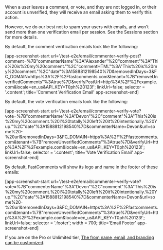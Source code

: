 When a user leaves a comment, or vote, and they are not logged in, or their account is
unverified, they will receive an email asking them to verify this action.

However, we do our best not to spam your users with emails, and won't send more than one
verification email per session. See the Sessions section for more details.

By default, the comment verification emails look like the following:

[app-screenshot-start url='/test-e2e/email/commenter-verify-post?comment=%7B"commenterName"%3A"Alexander"%2C"comment"%3A"This%20is%20my%20comment."%2C"commentHTML"%3A"This%20is%20my%20comment."%2C"date"%3A1588812198540%7D&removedInDays=3&FC_DOMAIN=https%3A%2F%2Ffastcomments.com&tenant=%7B"removeUnverifiedComments"%3Atrue%7D&verifyPostUrl=http%3A%2F%2Fexample.com&locale=en_us&API_KEY=T0ph%20123!'; linkUrl=false; selector = '.content'; title='Comment Verification Email' app-screenshot-end]

By default, the vote verification emails look like the following:

[app-screenshot-start url='/test-e2e/email/commenter-verify-vote?vote=%7B"commenterName"%3A"Devon"%2C"comment"%3A"This%20is%20my%20comment.%20I%20totally%20left%20it%20intentionally.%20Yup."%2C"date"%3A1588812198540%7D&commenterName=Devon&url=some%20-%20url&removedInDays=3&FC_DOMAIN=https%3A%2F%2Ffastcomments.com&tenant=%7B"removeUnverifiedComments"%3Atrue%7D&verifyUrl=http%3A%2F%2Fexample.com&locale=en_us&API_KEY=T0ph%20123!'; linkUrl=false; selector = '.content'; title='Vote Verification Email' app-screenshot-end]

By default, FastComments will show its logo and name in the footer of these emails:

[app-screenshot-start url='/test-e2e/email/commenter-verify-vote?vote=%7B"commenterName"%3A"Devon"%2C"comment"%3A"This%20is%20my%20comment.%20I%20totally%20left%20it%20intentionally.%20Yup."%2C"date"%3A1588812198540%7D&commenterName=Devon&url=some%20-%20url&removedInDays=3&FC_DOMAIN=https%3A%2F%2Ffastcomments.com&tenant=%7B"removeUnverifiedComments"%3Atrue%7D&verifyUrl=http%3A%2F%2Fexample.com&locale=en_us&API_KEY=T0ph%20123!'; linkUrl=false; selector = '.footer'; width = 700; title='Email Footer' app-screenshot-end]

If you are on the Pro or Unlimited tier, [The from name, email, and branding can be customized](/guide-multiple-sites.html#from-name-email-logo).
